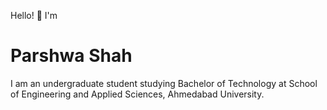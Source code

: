 Hello! 👋 I'm

# Parshwa Shah

I am an undergraduate student studying Bachelor of Technology at School of Engineering and Applied Sciences, Ahmedabad University.
